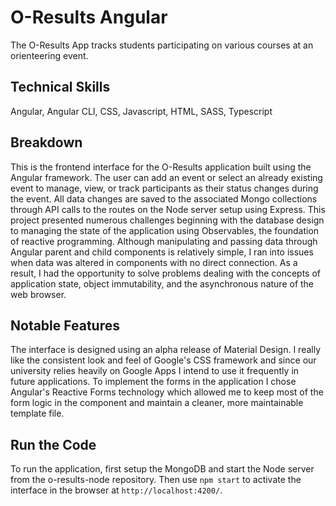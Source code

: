 # O-Results Angular

The O-Results App tracks students participating on various courses at an orienteering event.

## Technical Skills

Angular, Angular CLI, CSS, Javascript, HTML, SASS, Typescript

## Breakdown

This is the frontend interface for the O-Results application built using the Angular framework. The user can add an event or select an already existing event to manage, view, or track participants as their status changes during the event. All data changes are saved to the associated Mongo collections through API calls to the routes on the Node server setup using Express. This project presented numerous challenges beginning with the database design to managing the state of the application using Observables, the foundation of reactive programming. Although manipulating and passing data through Angular parent and child components is relatively simple, I ran into issues when data was altered in components with no direct connection. As a result, I had the opportunity to solve problems dealing with the concepts of application state, object immutability, and the asynchronous nature of the web browser.

## Notable Features

The interface is designed using an alpha release of Material Design. I really like the consistent look and feel of Google's CSS framework and since our university relies heavily on Google Apps I intend to use it frequently in future applications. To implement the forms in the application I chose Angular's Reactive Forms technology which allowed me to keep most of the form logic in the component and maintain a cleaner, more maintainable template file.

## Run the Code

To run the application, first setup the MongoDB and start the Node server from the o-results-node repository. Then use `npm start` to activate the interface in the browser at `http://localhost:4200/`.
